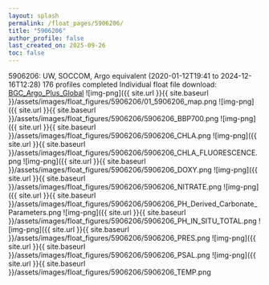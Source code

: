 ```yaml
---
layout: splash
permalink: /float_pages/5906206/
title: "5906206"
author_profile: false
last_created_on: 2025-09-26
toc: false
---
```

 
5906206: UW, SOCCOM, Argo equivalent (2020-01-12T19:41 to 2024-12-16T12:28)
176 profiles completed
Individual float file download: [BGC_Argo_Plus_Global](https://ftp.soest.hawaii.edu/bgc_argo_plus/Individual_Floats/outliers_removed/5906206_Sprof_processed.nc)
![img-png]({{ site.url }}{{ site.baseurl }}/assets/images/float_figures/5906206/01_5906206_map.png
![img-png]({{ site.url }}{{ site.baseurl }}/assets/images/float_figures/5906206/5906206_BBP700.png
![img-png]({{ site.url }}{{ site.baseurl }}/assets/images/float_figures/5906206/5906206_CHLA.png
![img-png]({{ site.url }}{{ site.baseurl }}/assets/images/float_figures/5906206/5906206_CHLA_FLUORESCENCE.png
![img-png]({{ site.url }}{{ site.baseurl }}/assets/images/float_figures/5906206/5906206_DOXY.png
![img-png]({{ site.url }}{{ site.baseurl }}/assets/images/float_figures/5906206/5906206_NITRATE.png
![img-png]({{ site.url }}{{ site.baseurl }}/assets/images/float_figures/5906206/5906206_PH_Derived_Carbonate_Parameters.png
![img-png]({{ site.url }}{{ site.baseurl }}/assets/images/float_figures/5906206/5906206_PH_IN_SITU_TOTAL.png
![img-png]({{ site.url }}{{ site.baseurl }}/assets/images/float_figures/5906206/5906206_PRES.png
![img-png]({{ site.url }}{{ site.baseurl }}/assets/images/float_figures/5906206/5906206_PSAL.png
![img-png]({{ site.url }}{{ site.baseurl }}/assets/images/float_figures/5906206/5906206_TEMP.png
